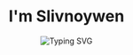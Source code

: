 <h1 align="center">I'm Slivnoywen</h1>

<p align="center">
  <img src="https://readme-typing-svg.demolab.com?font=Fira+Code&size=22&pause=1000&center=true&vCenter=true&width=600&lines=Java+%26+C%23+Developer+from+Russia" alt="Typing SVG" />
</p>
